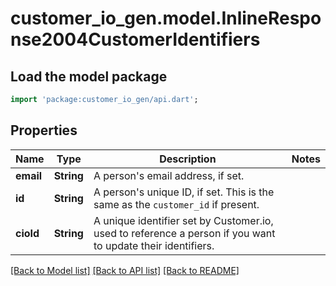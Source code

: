 # customer_io_gen.model.InlineResponse2004CustomerIdentifiers

## Load the model package
```dart
import 'package:customer_io_gen/api.dart';
```

## Properties
Name | Type | Description | Notes
------------ | ------------- | ------------- | -------------
**email** | **String** | A person's email address, if set. | 
**id** | **String** | A person's unique ID, if set. This is the same as the `customer_id` if present. | 
**cioId** | **String** | A unique identifier set by Customer.io, used to reference a person if you want to update their identifiers. | 

[[Back to Model list]](../README.md#documentation-for-models) [[Back to API list]](../README.md#documentation-for-api-endpoints) [[Back to README]](../README.md)


